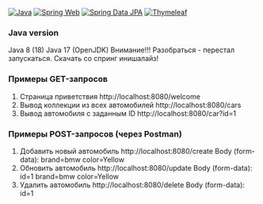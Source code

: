 [![Java](https://img.shields.io/badge/Java-E43222??style=for-the-badge&logo=java&logoColor=FFFFFF)](https://java.com/)
[![Spring Web](https://img.shields.io/badge/Spring_Web-FFFFFF??style=for-the-badge&logo=Spring)](https://spring.io/guides/gs/serving-web-content/)
[![Spring Data JPA](https://img.shields.io/badge/Spring_Data_JPA-FFFFFF??style=for-the-badge&logo=Spring)](https://spring.io/projects/spring-data-jpa)
[![Thymeleaf](https://img.shields.io/badge/Thymeleaf-FFFFFF??style=for-the-badge&logo=Thymeleaf&logoColor=025B10)](https://www.thymeleaf.org/)
### Java version
Java 8 (18)
Java 17 (OpenJDK)
Внимание!!! Разобраться - перестал запускаться. Скачать со спринг инишалайз!

### Примеры GET-запросов
1. Страница приветствия http://localhost:8080/welcome
2. Вывод коллекции из всех автомобилей http://localhost:8080/cars
3. Вывод автомобиля с заданным ID http://localhost:8080/car?id=1

### Примеры POST-запросов (через Postman)
1. Добавить новый автомобиль http://localhost:8080/create
   Body (form-data): brand=bmw
                     color=Yellow  
2. Обновить автомобиль http://localhost:8080/update
   Body (form-data): id=1
                     brand=bmw
                     color=Yellow  
3. Удалить автомобиль http://localhost:8080/delete
   Body (form-data): id=1
